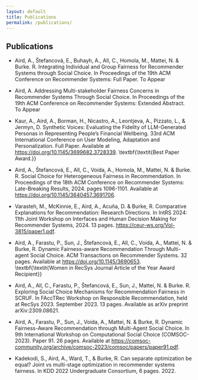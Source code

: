```yaml
---
layout: default
title: Publications
permalink: /publications/
---
```


## Publications

- Aird, A., Štefancová, E., Buhayh, A., All, C., Homola, M., Mattei, N. & Burke. R. Integrating Individual and Group Fairness for Recommender Systems through Social Choice. In Proceedings of the 19th ACM Conference on Recommender Systems: Full Paper. To Appear

- Aird, A. Addressing Multi-stakeholder Fairness Concerns in Recommender Systems Through Social Choice. In Proceedings of the 19th ACM Conference on Recommender Systems: Extended Abstract. To Appear

- Kaur, A., Aird, A., Borman, H., Nicastro, A., Leontjeva, A., Pizzato, L., \& Jermyn, D. Synthetic Voices: Evaluating the Fidelity of LLM-Generated Personas in Representing People’s Financial Wellbeing. 33rd ACM International Conference on User Modeling, Adaptation and Personalization. Full Paper.   Available at https://doi.org/10.1145/3699682.3728339. \textbf{\textit{Best Paper Award.}}

- Aird, A., Štefancová, E., All, C., Voida, A., Homola, M., Mattei, N. & Burke. R. Social Choice for Heterogeneous Fairness in Recommendation. In Proceedings of the 18th ACM Conference on Recommender Systems: Late-Breaking Results, 2024. pages 1096-1101. Available at https://doi.org/10.1145/3640457.3691706.

- Varasteh, M., McKinnie, E., Aird, A., Acuña, D. & Burke, R. Comparative Explanations for Recommendation: Research Directions. In IntRS 2024: 11th Joint Workshop on Interfaces and Human Decision Making for Recommender Systems, 2024. 13 pages. https://ceur-ws.org/Vol-3815/paper1.pdf.

- Aird, A., Farastu, P., Sun, J., Štefancová, E., All, C., Voida, A., Mattei, N. \& Burke, R. Dynamic Fairness-aware Recommendation Through Multi-agent Social Choice. ACM Transactions on Recommender Systems. 32 pages. Available at https://doi.org/10.1145/3690653. \textbf{\textit{Women in RecSys Journal Article of the Year Award Recipient}}
 
- Aird, A., All, C., Farastu, P., Štefancová, E., Sun, J., Mattei, N. \& Burke. R. Exploring Social Choice Mechanisms for Recommendation Fairness in SCRUF. In FAccTRec Workshop on Responsible Recommendation, held at RecSys 2023. September 2023. 13 pages. Available as arXiv preprint arXiv:2309.08621.
 
- Aird, A., Farastu, P., Sun, J., Voida, A., Mattei, N. \& Burke, R. Dynamic Fairness-Aware Recommendation through Multi-Agent Social Choice. In 9th International Workshop on Computational Social Choice (COMSOC-2023). Paper 91. 26 pages. Available at https://comsoc-community.org/archive/comsoc-2023/comsoc/papers/paper91.pdf.
 
- Kadekodi, S., Aird, A., Ward, T., \& Burke, R. Can separate optimization be equal? Joint vs multi-stage optimization in recommender systems fairness. In KDD 2022 Undergraduate Consortium, 6 pages. 2022.

